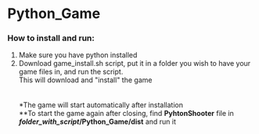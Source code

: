 # Python_Game

### How to install and run:
1. Make sure you have python installed
2. Download game_install.sh script, put it in a folder you wish to have your game files in, and run the script.\
This will download and "install" the game\
\
\
*The game will start automatically after installation\
**To start the game again after closing, find **PyhtonShooter** file in ***folder_with_script*/Python_Game/dist** and run it
